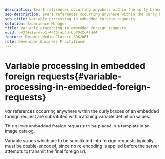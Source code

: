 ```yaml
---
description: $var$ references occurring anywhere within the curly braces of an embedded foreign request are substituted with matching variable definition values.
seo-description: $var$ references occurring anywhere within the curly braces of an embedded foreign request are substituted with matching variable definition values.
seo-title: Variable processing in embedded foreign requests
solution: Experience Manager
title: Variable processing in embedded foreign requests
uuid: b4334a2e-dab1-4458-ab3d-bb79d2c4fdd4
feature: Dynamic Media Classic,SDK/API
role: Developer,Business Practitioner
---
```


# Variable processing in embedded foreign requests{#variable-processing-in-embedded-foreign-requests}

$var$ references occurring anywhere within the curly braces of an embedded foreign request are substituted with matching variable definition values.

This allows embedded foreign requests to be placed in a template in an image catalog.

Variable values which are to be substituted into foreign requests typically must be double-encoded, since no re-encoding is applied before the server attempts to transmit the final foreign url. 
